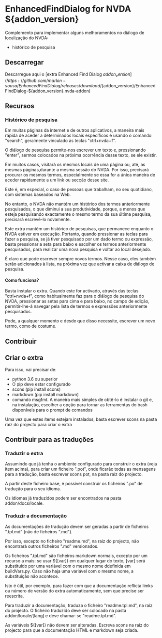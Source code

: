 # EnhancedFindDialog for NVDA ${addon_version}

Complemento para implementar alguns melhoramentos no diálogo de localização do NVDA:

* histórico de pesquisa

## Descarregar
Descarregue aqui o [extra Enhanced Find Dialog ${addon_version}](https://github.com/marlon-sousa/EnhancedFindDialog/releases/download/${addon_version}/EnhancedFindDialog-${addon_version}.nvda-addon)

## Recursos

### Histórico de pesquisa
Em muitas páginas da internet e de outros aplicativos, a maneira mais rápida de aceder a determinados locais específicos é usando o comando "search", geralmente vinculado às teclas "ctrl+nvda+f".

O diálogo de pesquisa permite-nos escrever um texto e, pressionando "enter", sermos colocados na próxima ocorrência desse texto, se ele existir.

Em muitos casos, visitará os mesmos locais de uma página ou, até, as mesmas páginas,durante a mesma sessão do NVDA. Por isso, precisará procurar os mesmos termos, especialmente se essa for a única maneira de aceder rapidamente a um link ou secção desse site.

Este é, em especial, o caso de pessoas que trabalham, no seu quotidiano, com sistemas baseados na Web.

No entanto, o NVDA não mantém um histórico dos termos anteriormente pesquisados, o que diminui a sua produtividade, porque, a menos que esteja pesquisando exactamente o mesmo termo da sua última pesquisa, precisará escrevê-lo novamente.

Este extra mantém um histórico de pesquisas, que permanece enquanto o NVDA estiver em execução. Portanto, quando pressionar as teclas para fazer a pesquisa, se já tiver pesquisado por um dado termo ou expressão, basta pressionar a seta para baixo e escolher os termos anteriormente pesquisados, para realizar uma nova pesquisa e voltar ao local desejado.

É claro que pode escrever sempre novos termos. Nesse caso, eles também serão adicionados à lista, na próxima vez que activar a caixa de diálogo de pesquisa.

#### Como funciona?

Basta instalar o extra. Quando este for activado, através das teclas "ctrl+nvda+f", como habitualmente faz para o diálogo de pesquisa do NVDA, pressionar as setas para cima e para baixo, no campo de edição, permitir-lhe-á navegar pela lista de termos e expressões anteriormente pesquisados.

Pode, a qualquer momento e desde que disso necessite, escrever um novo termo, como de costume.

## Contribuir

## Criar  o extra

Para  isso, vai precisar de:

* python 3.6 ou superior
* O pip deve estar configurado
* scons (pip install scons)
* markdown (pip install markdown)
* comando msgfmt. A maneira mais simples de obtê-lo é instalar o git e, na instalação, escolher a opção para tornar as ferramentas do bash disponíveis para o prompt de comandos

Uma vez que estes ítems estejam instalados, basta escrever scons na pasta raíz do projecto para criar o extra  

## Contribuir para as traduções

### Traduzir o extra

Assumindo que já tenha o ambiente configurado para construir o extra (veja item acima), para criar um ficheiro ".pot", onde ficarão todas as mensagens para a  tradução, basta escrever scons pot, na pasta raíz do projecto.

A partir deste ficheiro base, é possível construir os ficheiros ".po" de tradução para o seu idioma.

Os idiomas  já traduzidos podem ser encontrados na pasta addon/docs/locale.

### Traduzir a documentação

As documentações de tradução devem ser geradas a partir de ficheiros ".tpl.md" (não de ficheiros ".md").

Por isso, excepto no ficheiro "readme.md", na raíz do projecto, não encontrará outros ficheiros ".md" versionados.

Os ficheiros ".tpl.md" são ficheiros markdown normais, excepto por um recurso a mais: se  usar ${[var]} em qualquer lugar do texto, [var] será substituído por uma variável com o mesmo nome ddefinida em buildVars.py.
Caso não haja uma variável com o mesmo nome, a substituição não acontece.

Isto é útil, por exemplo, para fazer com que a documentação reflicta limks ou número de versão do extra automaticamente, sem que precise ser reescrita.

Para traduzir a documentação, traduza o ficheiro "readme.tpl.md", na raíz do projecto. O ficheiro traduzido deve ser colocado na pasta addon/locale/[lang] e deve chamar-se "readme.tpl.md".

As variáveis ${[var]} não devem ser alteradas. Escreva scons na raíz do projecto para que a documentação HTML e markdown seja criada.